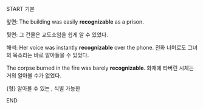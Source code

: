 START
기본

앞면:
The building was easily **recognizable** as a prison. 

뒷면:
그 건물은 교도소임을 쉽게 알 수 있었다.

해석:
Her voice was instantly **recognizable** over the phone.
전화 너머로도 그녀의 목소리는 바로 알아들을 수 있었다.

The corpse burned in the fire was barely **recognizable**. 
화재에 타버린 시체는 거의 알아볼 수가 없었다.

{형} 알아볼 수 있는 , 식별 가능한  
<!--ID: 1747213161417-->
END